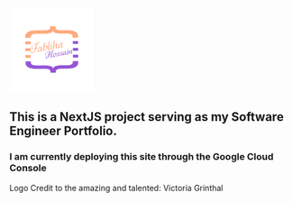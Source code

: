 <img src = "/public/Images/MyLogo.png" width = "150" height = "150"></img>
## This is a NextJS project serving as my Software Engineer Portfolio.
### I am currently deploying this site through the Google Cloud Console

Logo Credit to the amazing and talented: Victoria Grinthal

